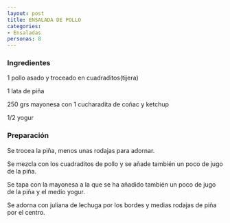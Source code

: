 ```yaml
---
layout: post
title: ENSALADA DE POLLO
categories:
- Ensaladas
personas: 8 
---
```

<h3>Ingredientes</h3>
1 pollo asado y troceado en cuadraditos(tijera)

1 lata de piña

250 grs mayonesa con 1 cucharadita de coñac y ketchup

1/2 yogur

<h3>Preparación</h3>
Se trocea la piña, menos unas rodajas para adornar.

Se mezcla con los cuadraditos de pollo y se añade también un poco de jugo de la piña.

Se tapa con la mayonesa a la que se ha añadido también un poco de jugo de la piña y el medio yogur.

Se adorna con juliana de lechuga por los bordes y medias rodajas de piña por el centro.

